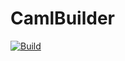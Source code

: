 # CamlBuilder
<a href="https://github.com/ValenteMesmo/ValenteMesmo.CamlBuilder/actions?query=workflow%3A%22.NET+Framework%22" rel="Build">![Build](https://github.com/ValenteMesmo/ValenteMesmo.CamlBuilder/workflows/.NET%20Framework/badge.svg)</a>
